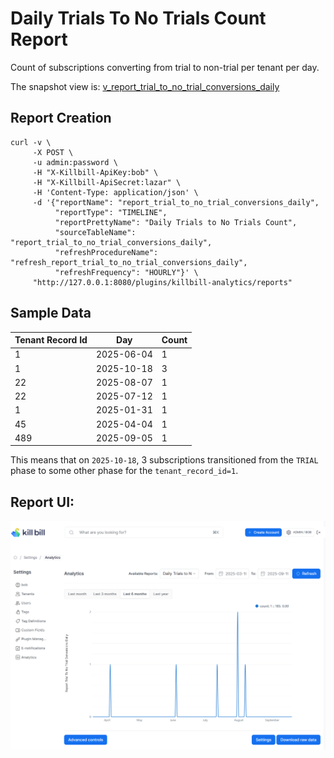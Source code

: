 # Daily Trials To No Trials Count Report

Count of subscriptions converting from trial to non-trial per tenant per day.

The snapshot view is: [v_report_trial_to_no_trial_conversions_daily](v_report_trial_to_no_trial_conversions_daily.ddl)

## Report Creation

```
curl -v \
     -X POST \
     -u admin:password \
     -H "X-Killbill-ApiKey:bob" \
     -H "X-Killbill-ApiSecret:lazar" \
     -H 'Content-Type: application/json' \
     -d '{"reportName": "report_trial_to_no_trial_conversions_daily",
          "reportType": "TIMELINE",
          "reportPrettyName": "Daily Trials to No Trials Count",
          "sourceTableName": "report_trial_to_no_trial_conversions_daily",
          "refreshProcedureName": "refresh_report_trial_to_no_trial_conversions_daily",
          "refreshFrequency": "HOURLY"}' \
     "http://127.0.0.1:8080/plugins/killbill-analytics/reports"
```

## Sample Data

| Tenant Record Id | Day        | Count |
|------------------|------------|-------|
| 1                | 2025-06-04 | 1     |
| 1                | 2025-10-18 | 3     |
| 22               | 2025-08-07 | 1     |
| 22               | 2025-07-12 | 1     |
| 1                | 2025-01-31 | 1     |
| 45               | 2025-04-04 | 1     |
| 489              | 2025-09-05 | 1     |

This means that on `2025-10-18`, 3 subscriptions transitioned from the `TRIAL` phase to some other phase for the `tenant_record_id=1`.


## Report UI:

![trial-to-no-trial-conversions.png](trial-to-no-trial-conversions.png)




